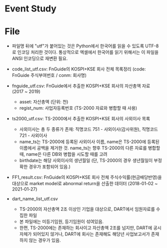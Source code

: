 # Event Study


# File
- 파일명 뒤에 "utf"가 붙어있는 것은 Python에서 한국어를 읽을 수 있도록 UTF-8로 인코딩 처리한 것이다. 통상적으로 엑셀에서 한국어를 읽기 위해서는 이 파일을 ANSI 인코딩으로 재변환 필요.

- code_list_utf.csv: FnGuide의 KOSPI+KSE 회사 전체 목록정리 (code: FnGuide 주식부여번호 / conm: 회사명)

- fnguide_utf.csv: FnGuide에서 추출한 KOSPI+KSE 회사의 자산총액 자료 (2017 ~ 2019)
  * asset: 자산총액 (단위: 천)
  * regist_num: 사업자등록번호 (TS-2000 자료와 병합할 때 사용)
  
- ts2000_utf.csv: TS-2000에서 추출한 KOSPI+KSE 회사의 사외이사 목록
  * 사외이사는 총 두 종류가 존재: 직명코드 751 - 사외이사(감사위원), 직명코드 721 - 사외이사
  * name_ts는 TS-2000에 등록된 사외이사 이름, name은 TS-2000에 등록된 이름에서 공백을 제거한 것. 
    name_ts는 향후 TS-2000의 다른 자료를 병합할 때, name은 다른 DB와 병합을 시도할 때를 고려
  * birthdate는 해당 사외이사의 생년월일 (단, TS-2000의 경우 생년월일이 부정확한 경우가 포함되어 있음.)
  
- FF1_result.csv: FnGuide의 KOSPI+KSE 회사 전체 주식수익률(현금배당반영)을 대상으로 market model로 abnormal return을 산출한 데이터 (2018-01-02 ~ 2021-01-27)

- dart_name_list_utf.csv
  * TS-2000의 자산총액 2조 이상인 기업을 대상으로, DART에서 임원자료를 수집한 파일
  * 본 파일에는 미등기임원, 등기임원이 섞여있음. 
  * 한편, TS-2000에는 존재하는 회사이고 자산총액 2조를 넘지만, DART에 공시 자체가 되어있지 않거나, DART에 회사는 존재해도 해당년 사업보고서가 존재하지 않는 경우가 있음.
  
